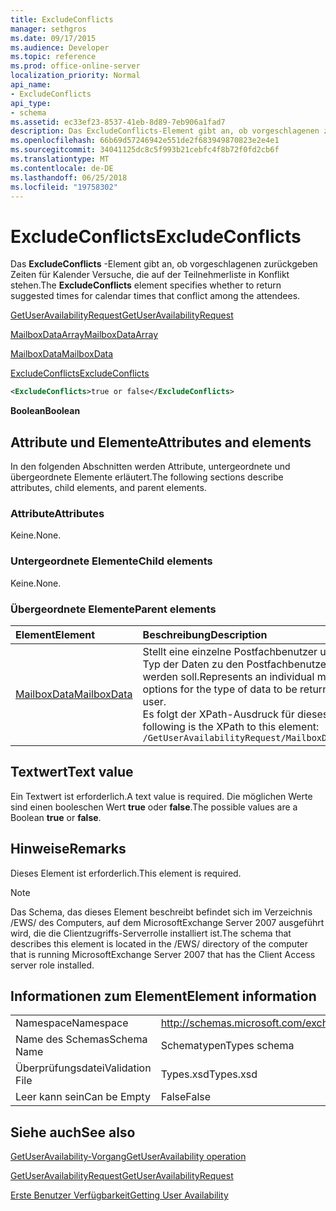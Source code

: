 ```yaml
---
title: ExcludeConflicts
manager: sethgros
ms.date: 09/17/2015
ms.audience: Developer
ms.topic: reference
ms.prod: office-online-server
localization_priority: Normal
api_name:
- ExcludeConflicts
api_type:
- schema
ms.assetid: ec33ef23-8537-41eb-8d89-7eb906a1fad7
description: Das ExcludeConflicts-Element gibt an, ob vorgeschlagenen zurückgeben Zeiten für Kalender Versuche, die auf der Teilnehmerliste in Konflikt stehen.
ms.openlocfilehash: 66b69d57246942e551de2f683949870823e2e4e1
ms.sourcegitcommit: 34041125dc8c5f993b21cebfc4f8b72f0fd2cb6f
ms.translationtype: MT
ms.contentlocale: de-DE
ms.lasthandoff: 06/25/2018
ms.locfileid: "19758302"
---
```

# <a name="excludeconflicts"></a><span data-ttu-id="11e34-103">ExcludeConflicts</span><span class="sxs-lookup"><span data-stu-id="11e34-103">ExcludeConflicts</span></span>

<span data-ttu-id="11e34-104">Das **ExcludeConflicts** -Element gibt an, ob vorgeschlagenen zurückgeben Zeiten für Kalender Versuche, die auf der Teilnehmerliste in Konflikt stehen.</span><span class="sxs-lookup"><span data-stu-id="11e34-104">The **ExcludeConflicts** element specifies whether to return suggested times for calendar times that conflict among the attendees.</span></span> 
  
[<span data-ttu-id="11e34-105">GetUserAvailabilityRequest</span><span class="sxs-lookup"><span data-stu-id="11e34-105">GetUserAvailabilityRequest</span></span>](getuseravailabilityrequest.md)
  
[<span data-ttu-id="11e34-106">MailboxDataArray</span><span class="sxs-lookup"><span data-stu-id="11e34-106">MailboxDataArray</span></span>](mailboxdataarray.md)
  
[<span data-ttu-id="11e34-107">MailboxData</span><span class="sxs-lookup"><span data-stu-id="11e34-107">MailboxData</span></span>](mailboxdata.md)
  
[<span data-ttu-id="11e34-108">ExcludeConflicts</span><span class="sxs-lookup"><span data-stu-id="11e34-108">ExcludeConflicts</span></span>](excludeconflicts.md)
  
```xml
<ExcludeConflicts>true or false</ExcludeConflicts>
```

 <span data-ttu-id="11e34-109">**Boolean**</span><span class="sxs-lookup"><span data-stu-id="11e34-109">**Boolean**</span></span>
## <a name="attributes-and-elements"></a><span data-ttu-id="11e34-110">Attribute und Elemente</span><span class="sxs-lookup"><span data-stu-id="11e34-110">Attributes and elements</span></span>

<span data-ttu-id="11e34-111">In den folgenden Abschnitten werden Attribute, untergeordnete und übergeordnete Elemente erläutert.</span><span class="sxs-lookup"><span data-stu-id="11e34-111">The following sections describe attributes, child elements, and parent elements.</span></span>
  
### <a name="attributes"></a><span data-ttu-id="11e34-112">Attribute</span><span class="sxs-lookup"><span data-stu-id="11e34-112">Attributes</span></span>

<span data-ttu-id="11e34-113">Keine.</span><span class="sxs-lookup"><span data-stu-id="11e34-113">None.</span></span>
  
### <a name="child-elements"></a><span data-ttu-id="11e34-114">Untergeordnete Elemente</span><span class="sxs-lookup"><span data-stu-id="11e34-114">Child elements</span></span>

<span data-ttu-id="11e34-115">Keine.</span><span class="sxs-lookup"><span data-stu-id="11e34-115">None.</span></span>
  
### <a name="parent-elements"></a><span data-ttu-id="11e34-116">Übergeordnete Elemente</span><span class="sxs-lookup"><span data-stu-id="11e34-116">Parent elements</span></span>

|<span data-ttu-id="11e34-117">**Element**</span><span class="sxs-lookup"><span data-stu-id="11e34-117">**Element**</span></span>|<span data-ttu-id="11e34-118">**Beschreibung**</span><span class="sxs-lookup"><span data-stu-id="11e34-118">**Description**</span></span>|
|:-----|:-----|
|[<span data-ttu-id="11e34-119">MailboxData</span><span class="sxs-lookup"><span data-stu-id="11e34-119">MailboxData</span></span>](mailboxdata.md) <br/> |<span data-ttu-id="11e34-120">Stellt eine einzelne Postfachbenutzer und Optionen für den Typ der Daten zu den Postfachbenutzer zurückgegeben werden soll.</span><span class="sxs-lookup"><span data-stu-id="11e34-120">Represents an individual mailbox user and options for the type of data to be returned about the mailbox user.</span></span>  <br/> <span data-ttu-id="11e34-121">Es folgt der XPath-Ausdruck für dieses Element:</span><span class="sxs-lookup"><span data-stu-id="11e34-121">The following is the XPath to this element:</span></span>  <br/>  `/GetUserAvailabilityRequest/MailboxDataArray/MailboxData` <br/> |
   
## <a name="text-value"></a><span data-ttu-id="11e34-122">Textwert</span><span class="sxs-lookup"><span data-stu-id="11e34-122">Text value</span></span>

<span data-ttu-id="11e34-123">Ein Textwert ist erforderlich.</span><span class="sxs-lookup"><span data-stu-id="11e34-123">A text value is required.</span></span> <span data-ttu-id="11e34-124">Die möglichen Werte sind einen booleschen Wert **true** oder **false**.</span><span class="sxs-lookup"><span data-stu-id="11e34-124">The possible values are a Boolean **true** or **false**.</span></span>
  
## <a name="remarks"></a><span data-ttu-id="11e34-125">Hinweise</span><span class="sxs-lookup"><span data-stu-id="11e34-125">Remarks</span></span>

<span data-ttu-id="11e34-126">Dieses Element ist erforderlich.</span><span class="sxs-lookup"><span data-stu-id="11e34-126">This element is required.</span></span>
  
> [!NOTE]
> <span data-ttu-id="11e34-127">Das Schema, das dieses Element beschreibt befindet sich im Verzeichnis /EWS/ des Computers, auf dem MicrosoftExchange Server 2007 ausgeführt wird, die die Clientzugriffs-Serverrolle installiert ist.</span><span class="sxs-lookup"><span data-stu-id="11e34-127">The schema that describes this element is located in the /EWS/ directory of the computer that is running MicrosoftExchange Server 2007 that has the Client Access server role installed.</span></span> 
  
## <a name="element-information"></a><span data-ttu-id="11e34-128">Informationen zum Element</span><span class="sxs-lookup"><span data-stu-id="11e34-128">Element information</span></span>

|||
|:-----|:-----|
|<span data-ttu-id="11e34-129">Namespace</span><span class="sxs-lookup"><span data-stu-id="11e34-129">Namespace</span></span>  <br/> |http://schemas.microsoft.com/exchange/services/2006/types  <br/> |
|<span data-ttu-id="11e34-130">Name des Schemas</span><span class="sxs-lookup"><span data-stu-id="11e34-130">Schema Name</span></span>  <br/> |<span data-ttu-id="11e34-131">Schematypen</span><span class="sxs-lookup"><span data-stu-id="11e34-131">Types schema</span></span>  <br/> |
|<span data-ttu-id="11e34-132">Überprüfungsdatei</span><span class="sxs-lookup"><span data-stu-id="11e34-132">Validation File</span></span>  <br/> |<span data-ttu-id="11e34-133">Types.xsd</span><span class="sxs-lookup"><span data-stu-id="11e34-133">Types.xsd</span></span>  <br/> |
|<span data-ttu-id="11e34-134">Leer kann sein</span><span class="sxs-lookup"><span data-stu-id="11e34-134">Can be Empty</span></span>  <br/> |<span data-ttu-id="11e34-135">False</span><span class="sxs-lookup"><span data-stu-id="11e34-135">False</span></span>  <br/> |
   
## <a name="see-also"></a><span data-ttu-id="11e34-136">Siehe auch</span><span class="sxs-lookup"><span data-stu-id="11e34-136">See also</span></span>



[<span data-ttu-id="11e34-137">GetUserAvailability-Vorgang</span><span class="sxs-lookup"><span data-stu-id="11e34-137">GetUserAvailability operation</span></span>](getuseravailability-operation.md)
  
[<span data-ttu-id="11e34-138">GetUserAvailabilityRequest</span><span class="sxs-lookup"><span data-stu-id="11e34-138">GetUserAvailabilityRequest</span></span>](getuseravailabilityrequest.md)


[<span data-ttu-id="11e34-139">Erste Benutzer Verfügbarkeit</span><span class="sxs-lookup"><span data-stu-id="11e34-139">Getting User Availability</span></span>](http://msdn.microsoft.com/library/d4133fcb-9b0f-4e6b-aadf-a389da83516a%28Office.15%29.aspx)

